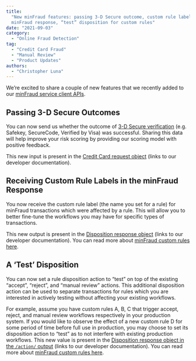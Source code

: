 ```yaml
---
title:
  "New minFraud features: passing 3-D Secure outcome, custom rule label in
  minFraud response, “test” disposition for custom rules"
date: "2021-09-03"
category:
  - "Online Fraud Detection"
tag:
  - "Credit Card Fraud"
  - "Manual Review"
  - "Product Updates"
authors:
  - "Christopher Luna"
---
```


We’re excited to share a couple of new features that we recently added to our
[minFraud service client APIs](https://dev.maxmind.com/minfraud/api-documentation#api-clients).

## Passing 3-D Secure Outcomes

You can now send us whether the outcome of
[3-D Secure verification](https://en.wikipedia.org/wiki/3-D_Secure) (e.g.
Safekey, SecureCode, Verified by Visa) was successful. Sharing this data will
help improve your risk scoring by providing our scoring model with positive
feedback.

This new input is present in the
[Credit Card request object](https://dev.maxmind.com/minfraud/api-documentation/requests#schema--request--credit-card__was_3d_secure_successful)
(links to our developer documentation).

## Receiving Custom Rule Labels in the minFraud Response

You now receive the custom rule label (the name you set for a rule) for minFraud
transactions which were affected by a rule. This will allow you to better
fine-tune the workflows you may have for specific types of transactions.

This new output is present in the
[Disposition response object](https://dev.maxmind.com/minfraud/api-documentation/responses#schema--response--disposition__rule_label)
(links to our developer documentation). You can read more about
[minFraud custom rules here](https://support.maxmind.com/hc/en-us/articles/4408801942811-Use-Custom-Rules-and-Dispositions).

## A ‘Test’ Disposition

You can now set a rule disposition action to “test” on top of the existing
“accept”, “reject”, and “manual review” actions. This additional disposition
action can be used to separate transactions for rules which you are interested
in actively testing without affecting your existing workflows.

For example, assume you have custom rules A, B, C that trigger accept, reject,
and manual review workflows respectively in your production system. If you would
like to observe the effect of a new custom rule D for some period of time before
full use in production, you may choose to set its disposition action to “test”
as to not interfere with existing production workflows. This new value is
present in the
[Disposition response object in the `/action/` output](https://dev.maxmind.com/minfraud/api-documentation/responses#schema--response--disposition__action)
(links to our developer documentation). You can read more about
[minFraud custom rules here](https://support.maxmind.com/hc/en-us/articles/4408801942811-Use-Custom-Rules-and-Dispositions).
